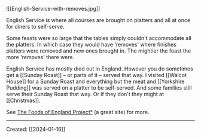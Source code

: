 ![[English-Service-with-removes.jpg]]

English Service is where all courses are brought on platters and all at once for diners to self-serve. 

Some feasts were so large that the tables simply couldn't accommodate all the platters. In which case they would have 'removes' where finishes platters were removed and new ones brought in. The mightier the feast the more 'removes' there were.

English Service has mostly died out in England. However you do sometimes get a [[Sunday Roast]] – or parts of it – served that way. I visited [[Walcot House]] for a Sunday Roast and everything but the meat and [[Yorkshire Pudding]] was served on a platter to be self-served. And some families still serve their Sunday Roast that way. Or if they don't they might at [[Christmas]].

See [The Foods of England Project](http://www.foodsofengland.co.uk/EnglishService.htm)[°](https://elliotclowes.com/cold/2024/http__www.foodsofengland.co.uk_EnglishService.htm.html) (a great site) for more.

***

Created: [[2024-01-16]]  